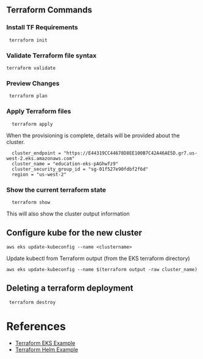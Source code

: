 
## Terraform Commands

### Install TF Requirements
```
 terraform init
```

### Validate Terraform file syntax
```
terraform validate
```

### Preview Changes
```
 terraform plan
```

### Apply Terraform files
```
  terraform apply
```

When the provisioning is complete, details will be provided about the cluster.

```
  cluster_endpoint = "https://E44319CC44678D8EE100B7C42A46AE5D.gr7.us-west-2.eks.amazonaws.com"
  cluster_name = "education-eks-pAGhwfz9"
  cluster_security_group_id = "sg-01f527e90fdbf2f6d"
  region = "us-west-2"
```

### Show the current terraform state
```
  terraform show
```

This will also show the cluster output information


## Configure kube for the new cluster

```
aws eks update-kubeconfig --name <clustername>
```

Update kubectl from Terraform output (from the EKS terraform directory)
```
aws eks update-kubeconfig --name $(terraform output -raw cluster_name)
```



## Deleting a terraform deployment
```
 terraform destroy
```


# References
* [Terraform EKS Example](https://developer.hashicorp.com/terraform/tutorials/kubernetes/eks)
* [Terraform Helm Example](https://developer.hashicorp.com/terraform/tutorials/kubernetes/helm-provider)
